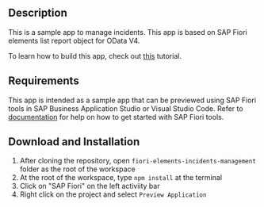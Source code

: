 ## Description 

This is a sample app to manage incidents. This app is based on SAP Fiori elements list report object for OData V4. 

To learn how to build this app, check out [this](https://developers.sap.com/group.fiori-tools-odata-v4-incident.html) tutorial.

## Requirements

This app is intended as a sample app that can be previewed using SAP Fiori tools in SAP Business Application Studio or Visual Studio Code. Refer to [documentation](https://help.sap.com/docs/SAP_FIORI_tools/17d50220bcd848aa854c9c182d65b699/2d8b1cb11f6541e5ab16f05461c64201.html) for help on how to get started with SAP Fiori tools. 

## Download and Installation

1. After cloning the repository, open `fiori-elements-incidents-management` folder as the root of the workspace
2. At the root of the workspace, type `npm install` at the terminal
3. Click on "SAP Fiori" on the left activiity bar
4. Right click on the project and select `Preview Application`


